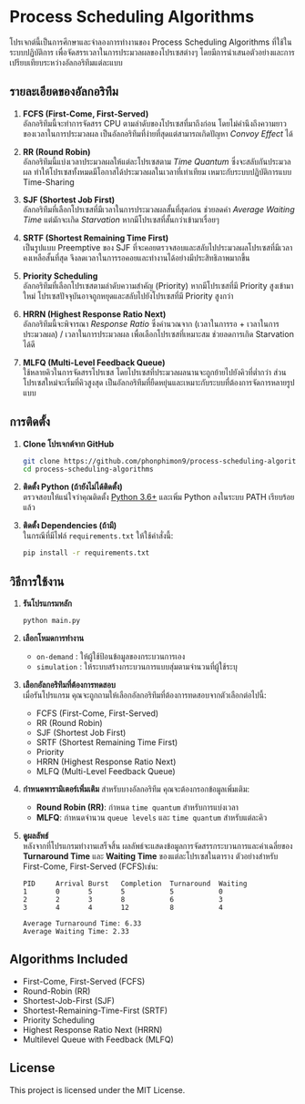 # Process Scheduling Algorithms

โปรเจกต์นี้เป็นการศึกษาและจำลองการทำงานของ Process Scheduling Algorithms ที่ใช้ในระบบปฏิบัติการ เพื่อจัดสรรเวลาในการประมวลผลของโปรเซสต่างๆ โดยมีการนำเสนอตัวอย่างและการเปรียบเทียบระหว่างอัลกอริทึมแต่ละแบบ

## รายละเอียดของอัลกอริทึม

1. **FCFS (First-Come, First-Served)**  
   อัลกอริทึมนี้จะทำการจัดสรร CPU ตามลำดับของโปรเซสที่มาถึงก่อน โดยไม่คำนึงถึงความยาวของเวลาในการประมวลผล เป็นอัลกอริทึมที่ง่ายที่สุดแต่สามารถเกิดปัญหา *Convoy Effect* ได้

2. **RR (Round Robin)**  
   อัลกอริทึมนี้แบ่งเวลาประมวลผลให้แต่ละโปรเซสตาม *Time Quantum* ซึ่งจะสลับกันประมวลผล ทำให้โปรเซสทั้งหมดมีโอกาสได้ประมวลผลในเวลาที่เท่าเทียม เหมาะกับระบบปฏิบัติการแบบ Time-Sharing

3. **SJF (Shortest Job First)**  
   อัลกอริทึมที่เลือกโปรเซสที่มีเวลาในการประมวลผลสั้นที่สุดก่อน ช่วยลดค่า *Average Waiting Time* แต่มักจะเกิด *Starvation* หากมีโปรเซสที่สั้นกว่าเข้ามาเรื่อยๆ

4. **SRTF (Shortest Remaining Time First)**  
   เป็นรูปแบบ Preemptive ของ SJF ที่จะคอยตรวจสอบและสลับไปประมวลผลโปรเซสที่มีเวลาคงเหลือสั้นที่สุด จึงลดเวลาในการรอคอยและทำงานได้อย่างมีประสิทธิภาพมากขึ้น

5. **Priority Scheduling**  
   อัลกอริทึมที่เลือกโปรเซสตามลำดับความสำคัญ (Priority) หากมีโปรเซสที่มี Priority สูงเข้ามาใหม่ โปรเซสปัจจุบันอาจถูกหยุดและสลับไปยังโปรเซสที่มี Priority สูงกว่า

6. **HRRN (Highest Response Ratio Next)**  
   อัลกอริทึมนี้จะพิจารณา *Response Ratio* ซึ่งคำนวณจาก (เวลาในการรอ + เวลาในการประมวลผล) / เวลาในการประมวลผล เพื่อเลือกโปรเซสที่เหมาะสม ช่วยลดการเกิด Starvation ได้ดี

7. **MLFQ (Multi-Level Feedback Queue)**  
   ใช้หลายคิวในการจัดสรรโปรเซส โดยโปรเซสที่ประมวลผลนานจะถูกย้ายไปยังคิวที่ต่ำกว่า ส่วนโปรเซสใหม่จะเริ่มที่คิวสูงสุด เป็นอัลกอริทึมที่ยืดหยุ่นและเหมาะกับระบบที่ต้องการจัดการหลายรูปแบบ

## การติดตั้ง

1. **Clone โปรเจกต์จาก GitHub**
   ```bash
   git clone https://github.com/phonphimon9/process-scheduling-algorithms.git
   cd process-scheduling-algorithms
   ```

2. **ติดตั้ง Python (ถ้ายังไม่ได้ติดตั้ง)**  
   ตรวจสอบให้แน่ใจว่าคุณติดตั้ง [Python 3.6+](https://www.python.org/downloads/) และเพิ่ม Python ลงในระบบ PATH เรียบร้อยแล้ว

3. **ติดตั้ง Dependencies (ถ้ามี)**  
   ในกรณีที่มีไฟล์ `requirements.txt` ให้ใช้คำสั่งนี้:
   ```bash
   pip install -r requirements.txt
   ```

## วิธีการใช้งาน

1. **รันโปรแกรมหลัก**
   ```bash
   python main.py
   ```

2. **เลือกโหมดการทำงาน**
   - `on-demand` : ให้ผู้ใช้ป้อนข้อมูลของกระบวนการเอง
   - `simulation` : ให้ระบบสร้างกระบวนการแบบสุ่มตามจำนวนที่ผู้ใช้ระบุ

3. **เลือกอัลกอริทึมที่ต้องการทดสอบ**  
   เมื่อรันโปรแกรม คุณจะถูกถามให้เลือกอัลกอริทึมที่ต้องการทดสอบจากตัวเลือกต่อไปนี้:
   - FCFS (First-Come, First-Served)
   - RR (Round Robin)
   - SJF (Shortest Job First)
   - SRTF (Shortest Remaining Time First)
   - Priority
   - HRRN (Highest Response Ratio Next)
   - MLFQ (Multi-Level Feedback Queue)

4. **กำหนดพารามิเตอร์เพิ่มเติม**
   สำหรับบางอัลกอริทึม คุณจะต้องกรอกข้อมูลเพิ่มเติม:
   - **Round Robin (RR)**: กำหนด `time quantum` สำหรับการแบ่งเวลา
   - **MLFQ**: กำหนดจำนวน `queue levels` และ `time quantum` สำหรับแต่ละคิว

5. **ดูผลลัพธ์**  
   หลังจากที่โปรแกรมทำงานเสร็จสิ้น ผลลัพธ์จะแสดงข้อมูลการจัดสรรกระบวนการและค่าเฉลี่ยของ **Turnaround Time** และ **Waiting Time** ของแต่ละโปรเซสในตาราง ตัวอย่างสำหรับ First-Come, First-Served (FCFS)เช่น:

   ```
   PID     Arrival Burst   Completion  Turnaround  Waiting
   1       0       5       5           5           0
   2       2       3       8           6           3
   3       4       4       12          8           4

   Average Turnaround Time: 6.33
   Average Waiting Time: 2.33
   ```
## Algorithms Included
   - First-Come, First-Served (FCFS)
   - Round-Robin (RR)
   - Shortest-Job-First (SJF)
   - Shortest-Remaining-Time-First (SRTF)
   - Priority Scheduling
   - Highest Response Ratio Next (HRRN)
   - Multilevel Queue with Feedback (MLFQ)

## License
   This project is licensed under the MIT License.
